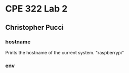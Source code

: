 # CPE 322 Lab 2

## Christopher Pucci

### hostname

Prints the hostname of the current system. "raspberrypi"

### env
